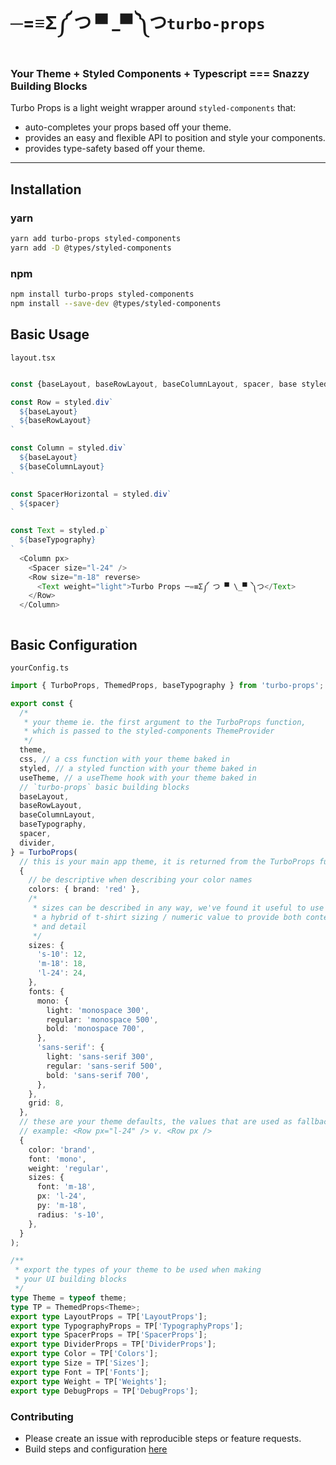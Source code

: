 # ─=≡Σ༼ つ ▀ \_▀ ༽つ`turbo-props`

### Your Theme + Styled Components + Typescript === Snazzy Building Blocks

Turbo Props is a light weight wrapper around `styled-components` that:

- auto-completes your props based off your theme.
- provides an easy and flexible API to position and style your components.
- provides type-safety based off your theme.

---

## Installation

### yarn

```bash
yarn add turbo-props styled-components
yarn add -D @types/styled-components
```

### npm

```bash
npm install turbo-props styled-components
npm install --save-dev @types/styled-components
```

## Basic Usage

`layout.tsx`

```typescript

const {baseLayout, baseRowLayout, baseColumnLayout, spacer, base styled} from './yourConfig.ts'

const Row = styled.div`
  ${baseLayout}
  ${baseRowLayout}
`

const Column = styled.div`
  ${baseLayout}
  ${baseColumnLayout}
`

const SpacerHorizontal = styled.div`
  ${spacer}
`

const Text = styled.p`
  ${baseTypography}
`
  <Column px>
    <Spacer size="l-24" />
    <Row size="m-18" reverse>
      <Text weight="light">Turbo Props ─=≡Σ༼ つ ▀ \_▀ ༽つ</Text>
    </Row>
  </Column>



```

## Basic Configuration

`yourConfig.ts`

```typescript
import { TurboProps, ThemedProps, baseTypography } from 'turbo-props';

export const {
  /*
   * your theme ie. the first argument to the TurboProps function,
   * which is passed to the styled-components ThemeProvider
   */
  theme,
  css, // a css function with your theme baked in
  styled, // a styled function with your theme baked in
  useTheme, // a useTheme hook with your theme baked in
  // `turbo-props` basic building blocks
  baseLayout,
  baseRowLayout,
  baseColumnLayout,
  baseTypography,
  spacer,
  divider,
} = TurboProps(
  // this is your main app theme, it is returned from the TurboProps function (see `theme` above)
  {
    // be descriptive when describing your color names
    colors: { brand: 'red' },
    /*
     * sizes can be described in any way, we've found it useful to use
     * a hybrid of t-shirt sizing / numeric value to provide both context
     * and detail
     */
    sizes: {
      's-10': 12,
      'm-18': 18,
      'l-24': 24,
    },
    fonts: {
      mono: {
        light: 'monospace 300',
        regular: 'monospace 500',
        bold: 'monospace 700',
      },
      'sans-serif': {
        light: 'sans-serif 300',
        regular: 'sans-serif 500',
        bold: 'sans-serif 700',
      },
    },
    grid: 8,
  },
  // these are your theme defaults, the values that are used as fallbacks if no value is entered
  // example: <Row px="l-24" /> v. <Row px />
  {
    color: 'brand',
    font: 'mono',
    weight: 'regular',
    sizes: {
      font: 'm-18',
      px: 'l-24',
      py: 'm-18',
      radius: 's-10',
    },
  }
);

/**
 * export the types of your theme to be used when making
 * your UI building blocks
 */
type Theme = typeof theme;
type TP = ThemedProps<Theme>;
export type LayoutProps = TP['LayoutProps'];
export type TypographyProps = TP['TypographyProps'];
export type SpacerProps = TP['SpacerProps'];
export type DividerProps = TP['DividerProps'];
export type Color = TP['Colors'];
export type Size = TP['Sizes'];
export type Font = TP['Fonts'];
export type Weight = TP['Weights'];
export type DebugProps = TP['DebugProps'];
```

### Contributing

- Please create an issue with reproducible steps or feature requests.
- Build steps and configuration [here](https://github.com/GarbageMountain/turbo-props/wiki/Contributing)
